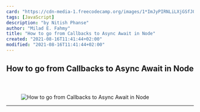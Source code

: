 ```yaml
---
card: "https://cdn-media-1.freecodecamp.org/images/1*ImJyPIRNLiLXjGSfJQl_dA.png"
tags: [JavaScript]
description: "by Nitish Phanse"
author: "Milad E. Fahmy"
title: "How to go from Callbacks to Async Await in Node"
created: "2021-08-16T11:41:44+02:00"
modified: "2021-08-16T11:41:44+02:00"
---
```

<div class="site-wrapper">
<main id="site-main" class="site-main outer">
<div class="inner">
<article class="post-full post tag-javascript tag-nodejs tag-programming tag-tech tag-technology ">
<header class="post-full-header">
<h1 class="post-full-title">How to go from Callbacks to Async Await in Node</h1>
</header>
<figure class="post-full-image">
<picture>
<source media="(max-width: 700px)" sizes="1px" srcset="data:image/gif;base64,R0lGODlhAQABAIAAAAAAAP///yH5BAEAAAAALAAAAAABAAEAAAIBRAA7 1w">
<source media="(min-width: 701px)" sizes="(max-width: 800px) 400px,
(max-width: 1170px) 700px,
1400px" srcset="https://cdn-media-1.freecodecamp.org/images/1*ImJyPIRNLiLXjGSfJQl_dA.png 300w,
https://cdn-media-1.freecodecamp.org/images/1*ImJyPIRNLiLXjGSfJQl_dA.png 600w,
https://cdn-media-1.freecodecamp.org/images/1*ImJyPIRNLiLXjGSfJQl_dA.png 1000w,
https://cdn-media-1.freecodecamp.org/images/1*ImJyPIRNLiLXjGSfJQl_dA.png 2000w">
<img onerror="this.style.display='none'" src="https://cdn-media-1.freecodecamp.org/images/1*ImJyPIRNLiLXjGSfJQl_dA.png" alt="How to go from Callbacks to Async Await in Node">
</picture>
</figure>
<section class="post-full-content">
<div class="post-content medium-migrated-article">
</div>
<hr>
</section>
</article>
</div>
</main>
</div>
<!-- Google Tag Manager (noscript) -->
<!-- End Google Tag Manager (noscript) -->
